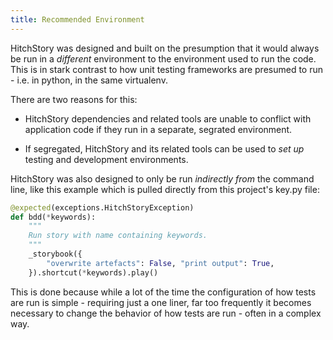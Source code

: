```yaml
---
title: Recommended Environment
---
```


HitchStory was designed and built on the presumption that it would always be run in a *different* environment
to the environment used to run the code. This is in stark contrast to how unit testing frameworks are presumed
to run - i.e. in python, in the same virtualenv.

There are two reasons for this:

* HitchStory dependencies and related tools are unable to conflict with application code if they run in a separate, segrated environment.

* If segregated, HitchStory and its related tools can be used to *set up* testing and development environments.


HitchStory was also designed to only be run *indirectly from* the command line, like this example which is pulled 
directly from this project's key.py file:

```python
@expected(exceptions.HitchStoryException)
def bdd(*keywords):
    """
    Run story with name containing keywords.
    """
    _storybook({
        "overwrite artefacts": False, "print output": True,
    }).shortcut(*keywords).play()
```

This is done because while a lot of the time the configuration of how tests are run is simple - requiring
just a one liner, far too frequently it becomes necessary to change the behavior of how tests are run - often
in a complex way.
